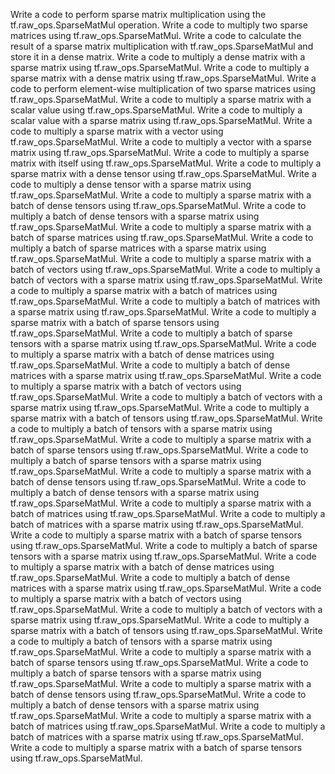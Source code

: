 Write a code to perform sparse matrix multiplication using the tf.raw_ops.SparseMatMul operation.
Write a code to multiply two sparse matrices using tf.raw_ops.SparseMatMul.
Write a code to calculate the result of a sparse matrix multiplication with tf.raw_ops.SparseMatMul and store it in a dense matrix.
Write a code to multiply a dense matrix with a sparse matrix using tf.raw_ops.SparseMatMul.
Write a code to multiply a sparse matrix with a dense matrix using tf.raw_ops.SparseMatMul.
Write a code to perform element-wise multiplication of two sparse matrices using tf.raw_ops.SparseMatMul.
Write a code to multiply a sparse matrix with a scalar value using tf.raw_ops.SparseMatMul.
Write a code to multiply a scalar value with a sparse matrix using tf.raw_ops.SparseMatMul.
Write a code to multiply a sparse matrix with a vector using tf.raw_ops.SparseMatMul.
Write a code to multiply a vector with a sparse matrix using tf.raw_ops.SparseMatMul.
Write a code to multiply a sparse matrix with itself using tf.raw_ops.SparseMatMul.
Write a code to multiply a sparse matrix with a dense tensor using tf.raw_ops.SparseMatMul.
Write a code to multiply a dense tensor with a sparse matrix using tf.raw_ops.SparseMatMul.
Write a code to multiply a sparse matrix with a batch of dense tensors using tf.raw_ops.SparseMatMul.
Write a code to multiply a batch of dense tensors with a sparse matrix using tf.raw_ops.SparseMatMul.
Write a code to multiply a sparse matrix with a batch of sparse matrices using tf.raw_ops.SparseMatMul.
Write a code to multiply a batch of sparse matrices with a sparse matrix using tf.raw_ops.SparseMatMul.
Write a code to multiply a sparse matrix with a batch of vectors using tf.raw_ops.SparseMatMul.
Write a code to multiply a batch of vectors with a sparse matrix using tf.raw_ops.SparseMatMul.
Write a code to multiply a sparse matrix with a batch of matrices using tf.raw_ops.SparseMatMul.
Write a code to multiply a batch of matrices with a sparse matrix using tf.raw_ops.SparseMatMul.
Write a code to multiply a sparse matrix with a batch of sparse tensors using tf.raw_ops.SparseMatMul.
Write a code to multiply a batch of sparse tensors with a sparse matrix using tf.raw_ops.SparseMatMul.
Write a code to multiply a sparse matrix with a batch of dense matrices using tf.raw_ops.SparseMatMul.
Write a code to multiply a batch of dense matrices with a sparse matrix using tf.raw_ops.SparseMatMul.
Write a code to multiply a sparse matrix with a batch of vectors using tf.raw_ops.SparseMatMul.
Write a code to multiply a batch of vectors with a sparse matrix using tf.raw_ops.SparseMatMul.
Write a code to multiply a sparse matrix with a batch of tensors using tf.raw_ops.SparseMatMul.
Write a code to multiply a batch of tensors with a sparse matrix using tf.raw_ops.SparseMatMul.
Write a code to multiply a sparse matrix with a batch of sparse tensors using tf.raw_ops.SparseMatMul.
Write a code to multiply a batch of sparse tensors with a sparse matrix using tf.raw_ops.SparseMatMul.
Write a code to multiply a sparse matrix with a batch of dense tensors using tf.raw_ops.SparseMatMul.
Write a code to multiply a batch of dense tensors with a sparse matrix using tf.raw_ops.SparseMatMul.
Write a code to multiply a sparse matrix with a batch of matrices using tf.raw_ops.SparseMatMul.
Write a code to multiply a batch of matrices with a sparse matrix using tf.raw_ops.SparseMatMul.
Write a code to multiply a sparse matrix with a batch of sparse tensors using tf.raw_ops.SparseMatMul.
Write a code to multiply a batch of sparse tensors with a sparse matrix using tf.raw_ops.SparseMatMul.
Write a code to multiply a sparse matrix with a batch of dense matrices using tf.raw_ops.SparseMatMul.
Write a code to multiply a batch of dense matrices with a sparse matrix using tf.raw_ops.SparseMatMul.
Write a code to multiply a sparse matrix with a batch of vectors using tf.raw_ops.SparseMatMul.
Write a code to multiply a batch of vectors with a sparse matrix using tf.raw_ops.SparseMatMul.
Write a code to multiply a sparse matrix with a batch of tensors using tf.raw_ops.SparseMatMul.
Write a code to multiply a batch of tensors with a sparse matrix using tf.raw_ops.SparseMatMul.
Write a code to multiply a sparse matrix with a batch of sparse tensors using tf.raw_ops.SparseMatMul.
Write a code to multiply a batch of sparse tensors with a sparse matrix using tf.raw_ops.SparseMatMul.
Write a code to multiply a sparse matrix with a batch of dense tensors using tf.raw_ops.SparseMatMul.
Write a code to multiply a batch of dense tensors with a sparse matrix using tf.raw_ops.SparseMatMul.
Write a code to multiply a sparse matrix with a batch of matrices using tf.raw_ops.SparseMatMul.
Write a code to multiply a batch of matrices with a sparse matrix using tf.raw_ops.SparseMatMul.
Write a code to multiply a sparse matrix with a batch of sparse tensors using tf.raw_ops.SparseMatMul.